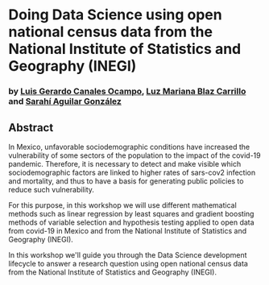 # Doing Data Science using open national census data from the National Institute of Statistics and Geography (INEGI)
### by [Luis Gerardo Canales Ocampo](https://twitter.com/LuisCanales__), [Luz Mariana Blaz Carrillo](https://twitter.com/marianablueen) and [Sarahí Aguilar González](https://twitter.com/svrvhi)

## Abstract 

In Mexico, unfavorable sociodemographic conditions have increased the vulnerability of some sectors of the population to the impact of the covid-19 pandemic. Therefore, it is necessary to detect and make visible which sociodemographic factors are linked to higher rates of sars-cov2 infection and mortality, and thus to have a basis for generating public policies to reduce such vulnerability.

For this purpose, in this workshop we will use different mathematical methods such as linear regression by least squares and gradient boosting methods of variable selection and hypothesis testing applied to open data from covid-19 in Mexico and from the National Institute of Statistics and Geography (INEGI).

In this workshop we'll guide you through the Data Science development lifecycle to answer a research question using open national census data from the National Institute of Statistics and Geography (INEGI). 

